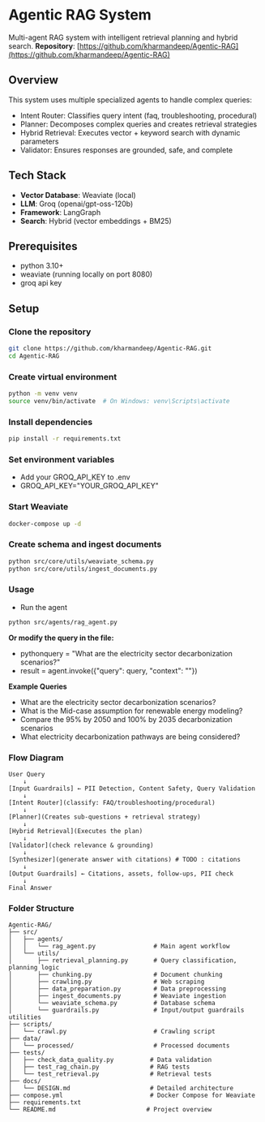 # Agentic RAG System


Multi-agent RAG system with intelligent retrieval planning and hybrid search.
**Repository**: [https://github.com/kharmandeep/Agentic-RAG](https://github.com/kharmandeep/Agentic-RAG)

## Overview

This system uses multiple specialized agents to handle complex queries:
- Intent Router: Classifies query intent (faq, troubleshooting, procedural)
- Planner: Decomposes complex queries and creates retrieval strategies
- Hybrid Retrieval: Executes vector + keyword search with dynamic parameters
- Validator: Ensures responses are grounded, safe, and complete

## Tech Stack

- **Vector Database**: Weaviate (local)
- **LLM**: Groq (openai/gpt-oss-120b)
- **Framework**: LangGraph
- **Search**: Hybrid (vector embeddings + BM25)

## Prerequisites
- python 3.10+
- weaviate (running locally on port 8080)
- groq api key

## Setup
### Clone the repository
```bash
git clone https://github.com/kharmandeep/Agentic-RAG.git
cd Agentic-RAG
```

### Create virtual environment
```bash
python -m venv venv
source venv/bin/activate  # On Windows: venv\Scripts\activate
```

### Install dependencies
```bash
pip install -r requirements.txt
```

### Set environment variables
- Add your GROQ_API_KEY to .env
- GROQ_API_KEY="YOUR_GROQ_API_KEY"

### Start Weaviate
```bash
docker-compose up -d
```

### Create schema and ingest documents
```bash
python src/core/utils/weaviate_schema.py
python src/core/utils/ingest_documents.py
```

### Usage
- Run the agent
```bash
python src/agents/rag_agent.py
```

**Or modify the query in the file:**
- pythonquery = "What are the electricity sector decarbonization scenarios?"
- result = agent.invoke({"query": query, "context": ""})

**Example Queries**
- What are the electricity sector decarbonization scenarios?
- What is the Mid-case assumption for renewable energy modeling?
- Compare the 95% by 2050 and 100% by 2035 decarbonization scenarios
- What electricity decarbonization pathways are being considered?


### Flow Diagram
```
User Query
    ↓
[Input Guardrails] ← PII Detection, Content Safety, Query Validation
    ↓   
[Intent Router](classify: FAQ/troubleshooting/procedural)
    ↓
[Planner](Creates sub-questions + retrieval strategy)
    ↓
[Hybrid Retrieval](Executes the plan)
    ↓
[Validator](check relevance & grounding)
    ↓
[Synthesizer](generate answer with citations) # TODO : citations
    ↓
[Output Guardrails] ← Citations, assets, follow-ups, PII check      
    ↓
Final Answer
```

### Folder Structure
```
Agentic-RAG/
├── src/
│   ├── agents/
│   │   └── rag_agent.py                # Main agent workflow
│   └── utils/
│       ├── retrieval_planning.py       # Query classification, planning logic
│       ├── chunking.py                 # Document chunking
│       ├── crawling.py                 # Web scraping
│       ├── data_preparation.py         # Data preprocessing
│       ├── ingest_documents.py         # Weaviate ingestion
│       └── weaviate_schema.py          # Database schema
│       └── guardrails.py               # Input/output guardrails utilities
├── scripts/
│   └── crawl.py                        # Crawling script
├── data/
│   └── processed/                      # Processed documents
├── tests/
│   ├── check_data_quality.py          # Data validation
│   ├── test_rag_chain.py              # RAG tests
│   └── test_retrieval.py              # Retrieval tests
├── docs/
│   └── DESIGN.md                      # Detailed architecture
├── compose.yml                        # Docker Compose for Weaviate
├── requirements.txt
└── README.md                         # Project overview
```
